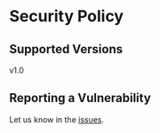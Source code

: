 # Security Policy

## Supported Versions


v1.0 

## Reporting a Vulnerability

Let us know in the [issues](https://TarunavBA/Currency-Converter/issues).
